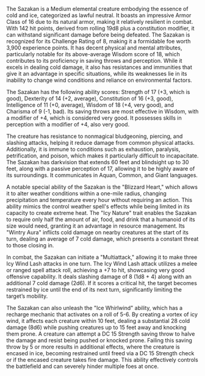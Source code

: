 The Sazakan is a Medium elemental creature embodying the essence of cold and ice, categorized as lawful neutral. It boasts an impressive Armor Class of 16 due to its natural armor, making it relatively resilient in combat. With 142 hit points, derived from rolling 19d8 plus a constitution modifier, it can withstand significant damage before being defeated. The Sazakan is recognized for its Challenge Rating of 8, making it a formidable foe worth 3,900 experience points. It has decent physical and mental attributes, particularly notable for its above-average Wisdom score of 18, which contributes to its proficiency in saving throws and perception. While it excels in dealing cold damage, it also has resistances and immunities that give it an advantage in specific situations, while its weaknesses lie in its inability to change wind conditions and reliance on environmental factors. 

The Sazakan has the following ability scores: Strength of 17 (+3, which is good), Dexterity of 14 (+2, average), Constitution of 16 (+3, good), Intelligence of 11 (+0, average), Wisdom of 18 (+4, very good), and Charisma of 9 (-1, bad). Its saving throws are most effective in Wisdom, with a modifier of +4, which is considered very good. It possesses skills in perception with a modifier of +4, also very good.

The creature has resistance to nonmagical bludgeoning, piercing, and slashing attacks, helping it reduce damage from common physical attacks. Additionally, it is immune to conditions such as exhaustion, paralysis, petrification, and poison, which makes it particularly difficult to incapacitate. The Sazakan has darkvision that extends 60 feet and blindsight up to 30 feet, along with a passive perception of 17, allowing it to be highly aware of its surroundings. It communicates in Aquan, Common, and Giant languages.

A notable special ability of the Sazakan is the "Blizzard Heart," which allows it to alter weather conditions within a one-mile radius, changing precipitation and temperature every hour without requiring an action. This ability mimics the control weather spell's effects while being limited in its capacity to create extreme heat. The "Icy Nature" trait enables the Sazakan to require only half the amount of air, food, and drink that a humanoid of its size would need, granting it an advantage in resource management. Its "Wintry Aura" inflicts cold damage on nearby creatures at the start of its turn, dealing an average of 7 cold damage, which presents a constant threat to those closing in.

In combat, the Sazakan can initiate a "Multiattack," allowing it to make three Icy Wind Lash attacks in one turn. The Icy Wind Lash attack utilizes a melee or ranged spell attack roll, achieving a +7 to hit, showcasing very good offensive capability. It deals slashing damage of 8 (1d8 + 4) along with an additional 7 cold damage (2d6). If it scores a critical hit, the target becomes restrained by ice until the end of its next turn, significantly limiting the target’s mobility.

The Sazakan can also unleash the "Ice Whirlwind" ability, which has a recharge mechanic that activates on a roll of 5-6. By creating a vortex of icy wind, it affects each creature within 10 feet, dealing a substantial 28 cold damage (8d6) while pushing creatures up to 15 feet away and knocking them prone. A creature can attempt a DC 15 Strength saving throw to halve the damage and resist being pushed or knocked prone. Failing this saving throw by 5 or more results in additional effects, where the creature is encased in ice, becoming restrained until freed via a DC 15 Strength check or if the encased creature takes fire damage. This ability effectively controls the battlefield and can severely hinder multiple foes at once.
